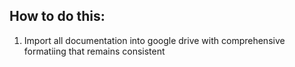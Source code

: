 

## How to do this:

1.  Import all documentation into google drive with comprehensive formatiing that remains consistent

